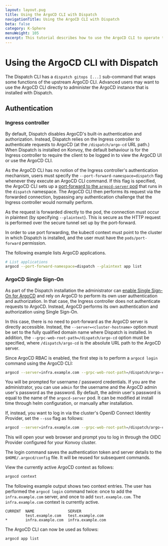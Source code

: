 ```yaml
---
layout: layout.pug
title: Using the ArgoCD CLI with Dispatch
navigationTitle: Using the ArgoCD CLI with Dispatch
beta: false
category: K-Sphere
menuWeight: 105
excerpt: This tutorial describes how to use the ArgoCD CLI to operate the instance of ArgoCD that is bundled with Dispatch.
---
```


# Using the ArgoCD CLI with Dispatch

The Dispatch CLI has a `dispatch gitops [...]` sub-command that wraps some functions of the upstream ArgoCD CLI. Advanced users may want to use the ArgoCD CLI directly to administer the ArgoCD instance that is installed with Dispatch.

## Authentication

### Ingress controller

By default, Dispatch disables ArgoCD's built-in authentication and authorization. Instead, Dispatch relies on the Ingress controller to authenticate requests to ArgoCD (at the `/dispatch/argo-cd` URL path.) When Dispatch is installed on Konvoy, the default behaviour is for the Ingress controller to require the client to be logged in to view the ArgoCD UI or use the ArgoCD CLI.

As the ArgoCD CLI has no notion of the Ingress controller's authentication mechanism, users must specify the `--port-forward-namespace=dispatch` flag whenever they execute an ArgoCD CLI command. If this flag is specified, the ArgoCD CLI sets up a [port-forward to the `argocd-server` pod](https://kubernetes.io/docs/tasks/access-application-cluster/port-forward-access-application-cluster/) that runs in the `dispatch` namespace. The ArgoCD CLI then performs its request via the forwarded connection, bypassing any authentication challenge that the Ingress controller would normally perform.

As the request is forwarded directly to the pod, the connection must occur in plaintext (by specifying `--plaintext`). This is secure as the HTTP request is performed over the secure tunnel set up by the port-forward.

In order to use port forwarding, the kubectl context must point to the cluster in which Dispatch is installed, and the user must have the `pods/port-forward` permission.

The following example lists ArgoCD applications.

```bash
# List applications
argocd --port-forward-namespace=dispatch --plaintext app list
```

### ArgoCD Single Sign-On

As part of the Dispatch installation the administrator can [enable Single Sign-On for ArgoCD](../../../../install/configure-argocd/index.md#single-sign-on-sso) and rely on ArgoCD to perform its own user authentication and authorization. In that case, the Ingress controller does not authenticate requests to ArgoCD. Instead, ArgoCD performs its own authentication and authorization using Single Sign-On.

In this case, there is no need to port-forward as the ArgoCD server is directly accessible. Instead, the `--server=<cluster-hostname>` option must be set to the fully qualified domain name where Dispatch is installed. In addition, the `--grpc-web-root-path=/dispatch/argo-cd` option must be specified, where `/dispatch/argo-cd` is the absolute URL path to the ArgoCD server.

Since ArgoCD RBAC is enabled, the first step is to perform a `argocd login` command using the ArgoCD CLI:

```bash
argocd --server=infra.example.com --grpc-web-root-path=/dispatch/argo-cd login infra.example.com
```

You will be prompted for username / password credentials. If you are the administrator, you can use `admin` for the username and the ArgoCD admin user's password as the password. By default, the admin user's password is equal to the name of the `argocd-server` pod. It can be modified at install time through helm configuration, or manually after installation.

If, instead, you want to log in via the cluster's OpenID Connect Identity Provider, set the `--sso` flag as follows:

```bash
argocd --server=infra.example.com --grpc-web-root-path=/dispatch/argo-cd login infra.example.com --sso
```

This will open your web browser and prompt you to log in through the OIDC Provider configured for your Konvoy cluster.

The login command saves the authentication token and server details to the `$HOME/.argocd/config` file. It will be reused for subsequent commands.

View the currently active ArgoCD context as follows:

```bash
argocd context
```

The following example output shows two context entries. The user has performed the `argocd login` command twice: once to add the `infra.example.com` server, and once to add `test.example.com`. The `infra.example.com` context is currently active.

```
CURRENT  NAME               SERVER
         test.example.com   test.example.com
*        infra.example.com  infra.example.com
```

The ArgoCD CLI can now be used as follows:

```bash
argocd app list
```
